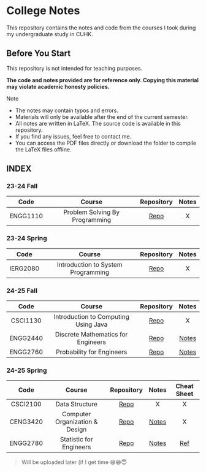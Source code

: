 # College Notes

This repository contains the notes and code from the courses I took during my undergraduate study in CUHK.

## Before You Start

This repository is not intended for teaching purposes.

**The code and notes provided are for reference only. Copying this material may violate academic honesty policies.**

> [!Note]
> + The notes may contain typos and errors.
> + Materials will only be available after the end of the current semester.
> + All notes are written in LaTeX. The source code is available in this repository.
> + If you find any issues, feel free to contact me.
> + You can access the PDF files directly or download the folder to compile the LaTeX files offline.

## INDEX

### 23-24 Fall
|  Code  |  Course  |  Repository  |  Notes  |
|  :---:  |  :---:  |  :---:  |  :---:  |
|  ENGG1110  |  Problem Solving By Programming  |  [Repo](ENGG1110)  |  X  |

### 23-24 Spring
|  Code  |  Course  |  Repository  |  Notes  |
|  :---:  |  :---:  |  :---:  |  :---:  |
|  IERG2080  |  Introduction to System Programming   |  [Repo](IERG2080)  |  X  |

### 24-25 Fall
|  Code  |  Course  |  Repository  |  Notes  |
|  :---:  |  :---:  |  :---:  |  :---:  |
|  CSCI1130  |  Introduction to Computing Using Java  |  [Repo](CSCI1130)  |  X  |
|  ENGG2440  |  Discrete Mathematics for Engineers  |  [Repo](ENGG2440)  |  [Notes](https://ryanc.wtf/files/ENGG2440.pdf)  |
|  ENGG2760  |  Probability for Engineers  |  [Repo](ENGG2760)  |  [Notes](https://ryanc.wtf/files/ENGG2760.pdf)  |

### 24-25 Spring
|  Code  |  Course  |  Repository  |  Notes  |  Cheat Sheet  |
|  :---:  |  :---:  |  :---:  |  :---:  |  :---:  |
|  CSCI2100  |  Data Structure  |  [Repo](CSCI2100)  |  X  |  X  |
|  CENG3420  |  Computer Organization & Design  |  [Repo](CENG3420)  |  [Notes](https://ryanc.wtf/files/CENG3420.pdf)  |  X  |
|  ENGG2780  |  Statistic for Engineers  |  [Repo](ENGG2780)  |  [Notes](https://ryanc.wtf/files/ENGG2780.pdf)  |  [Ref](https://ryanc.wtf/files/ENGG2780_Midterm_CheatSheet.pdf)  |

> Will be uploaded later (if I get time :sweat_smile::sweat_smile::innocent:


